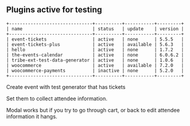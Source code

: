 ## Plugins active for testing


```
+-------------------------------+----------+-----------+---------+
| name                          | status   | update    | version |
+-------------------------------+----------+-----------+---------+
| event-tickets                 | active   | none      | 5.5.5   |
| event-tickets-plus            | active   | available | 5.6.3   |
| hello                         | active   | none      | 1.7.2   |
| the-events-calendar           | active   | none      | 6.0.6.2 |
| tribe-ext-test-data-generator | active   | none      | 1.0.6   |
| woocommerce                   | active   | available | 7.2.0   |
| woocommerce-payments          | inactive | none      | 5.2.0   |
+-------------------------------+----------+-----------+---------+
```

Create event with test generator that has tickets

Set them to collect attendee information.

Modal works but if you try to go through cart, or back to edit attendee information it hangs.
